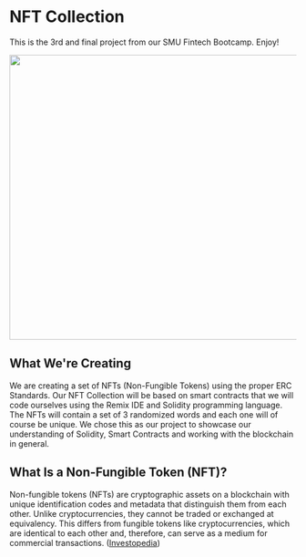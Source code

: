 # NFT Collection
This is the 3rd and final project from our SMU Fintech Bootcamp. Enjoy!

<p align="center">
  <img 
    width="700"
    height="500"
    src="https://i.postimg.cc/XYd9rXv4/nft-2021.jpg)](https://postimg.cc/sMfM8jSN"
  >
</p>

## What We're Creating
We are creating a set of NFTs (Non-Fungible Tokens) using the proper ERC Standards. Our NFT Collection will be based on smart contracts that we will code ourselves using the Remix IDE and Solidity programming language. The NFTs will contain a set of 3 randomized words and each one will of course be unique. We chose this as our project to showcase our understanding of Solidity, Smart Contracts and working with the blockchain in general. 

## What Is a Non-Fungible Token (NFT)?
Non-fungible tokens (NFTs) are cryptographic assets on a blockchain with unique identification codes and metadata that distinguish them from each other. Unlike cryptocurrencies, they cannot be traded or exchanged at equivalency. This differs from fungible tokens like cryptocurrencies, which are identical to each other and, therefore, can serve as a medium for commercial transactions. ([Investopedia](https://www.investopedia.com/non-fungible-tokens-nft-5115211))
